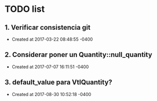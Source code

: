 # TODO list
## 1. Verificar consistencia git
- Created at   2017-03-22 08:48:55 -0400

## 2. Considerar poner un Quantity::null_quantity
- Created at   2017-07-07 16:11:51 -0400

## 3. default_value para VtlQuantity?
- Created at   2017-08-30 10:52:18 -0400

